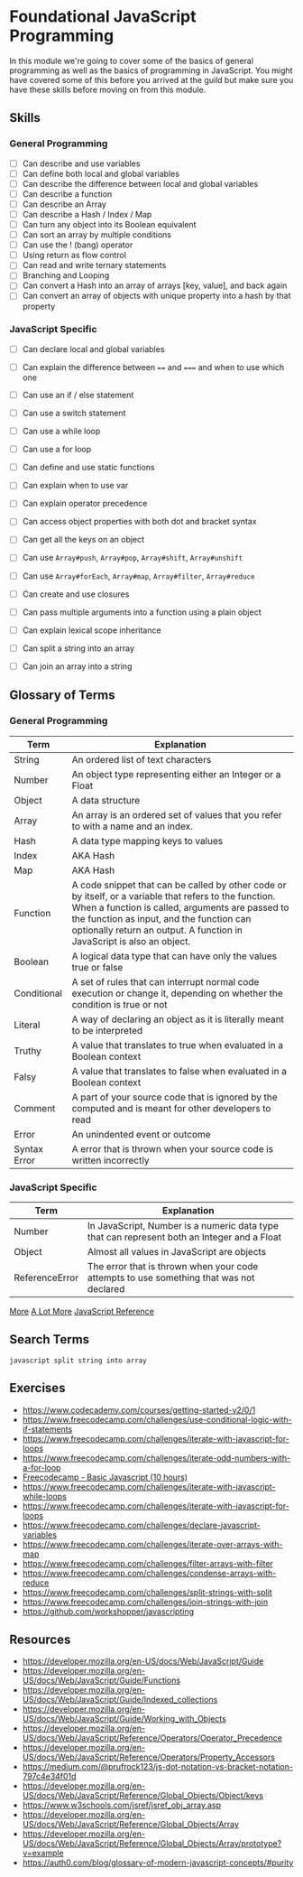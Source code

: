 # Foundational JavaScript Programming

In this module we're going to cover some of the basics of general programming
as well as the basics of programming in JavaScript. You might have covered some
of this before you arrived at the guild but make sure you have these skills
before moving on from this module.

## Skills

### General Programming

- [ ] Can describe and use variables
- [ ] Can define both local and global variables
- [ ] Can describe the difference between local and global variables
- [ ] Can describe a function
- [ ] Can describe an Array
- [ ] Can describe a Hash / Index / Map
- [ ] Can turn any object into its Boolean equivalent
- [ ] Can sort an array by multiple conditions
- [ ] Can use the ! (bang) operator
- [ ] Using return as flow control
- [ ] Can read and write ternary statements
- [ ] Branching and Looping
- [ ] Can convert a Hash into an array of arrays [key, value], and back again
- [ ] Can convert an array of objects with unique property into a hash by that property

### JavaScript Specific

- [ ] Can declare local and global variables
- [ ] Can explain the difference between `==` and `===` and when to use which one
- [ ] Can use an if / else statement
- [ ] Can use a switch statement
- [ ] Can use a while loop
- [ ] Can use a for loop
- [ ] Can define and use static functions
- [ ] Can explain when to use var
- [ ] Can explain operator precedence
- [ ] Can access object properties with both dot and bracket syntax
- [ ] Can get all the keys on an object
- [ ] Can use `Array#push`, `Array#pop`, `Array#shift`, `Array#unshift`
- [ ] Can use `Array#forEach`, `Array#map`, `Array#filter`, `Array#reduce`
- [ ] Can create and use closures
- [ ] Can pass multiple arguments into a function using a plain object
- [ ] Can explain lexical scope inheritance
- [ ] Can split a string into an array
- [ ] Can join an array into a string


## Glossary of Terms

### General Programming

| Term         | Explanation |
| ------------ | ----------- |
| String       | An ordered list of text characters |
| Number       | An object type representing either an Integer or a Float |
| Object       | A data structure |
| Array        | An array is an ordered set of values that you refer to with a name and an index. |
| Hash         | A data type mapping keys to values |
| Index        | AKA Hash |
| Map          | AKA Hash |
| Function     | A code snippet that can be called by other code or by itself, or a variable that refers to the function. When a function is called, arguments are passed to the function as input, and the function can optionally return an output. A function in JavaScript is also an object. |
| Boolean      | A logical data type that can have only the values true or false |
| Conditional  | A set of rules that can interrupt normal code execution or change it, depending on whether the condition is true or not |
| Literal      | A way of declaring an object as it is literally meant to be interpreted |
| Truthy       | A value that translates to true when evaluated in a Boolean context |
| Falsy        | A value that translates to false when evaluated in a Boolean context |
| Comment      | A part of your source code that is ignored by the computed and is meant for other developers to read |
| Error        | An unindented event or outcome |
| Syntax Error | A error that is thrown when your source code is written incorrectly |

### JavaScript Specific

| Term           | Explanation |
| -------------- | ----------- |
| Number         | In JavaScript, Number is a numeric data type that can represent both an Integer and a Float |
| Object         | Almost all values in JavaScript are objects |
| ReferenceError | The error that is thrown when your code attempts to use something that was not declared |

[More](https://www.codecademy.com/articles/glossary-javascript)
[A Lot More](https://developer.mozilla.org/en-US/docs/Glossary)
[JavaScript Reference](https://developer.mozilla.org/en-US/docs/Web/JavaScript/Reference)

## Search Terms

```
javascript split string into array
```

## Exercises

- https://www.codecademy.com/courses/getting-started-v2/0/1
- https://www.freecodecamp.com/challenges/use-conditional-logic-with-if-statements
- https://www.freecodecamp.com/challenges/iterate-with-javascript-for-loops
- https://www.freecodecamp.com/challenges/iterate-odd-numbers-with-a-for-loop
- [Freecodecamp - Basic Javascript (10 hours)](https://www.freecodecamp.com/map)
- https://www.freecodecamp.com/challenges/iterate-with-javascript-while-loops
- https://www.freecodecamp.com/challenges/iterate-with-javascript-for-loops
- https://www.freecodecamp.com/challenges/declare-javascript-variables
- https://www.freecodecamp.com/challenges/iterate-over-arrays-with-map
- https://www.freecodecamp.com/challenges/filter-arrays-with-filter
- https://www.freecodecamp.com/challenges/condense-arrays-with-reduce
- https://www.freecodecamp.com/challenges/split-strings-with-split
- https://www.freecodecamp.com/challenges/join-strings-with-join
- https://github.com/workshopper/javascripting



## Resources

- https://developer.mozilla.org/en-US/docs/Web/JavaScript/Guide
- https://developer.mozilla.org/en-US/docs/Web/JavaScript/Guide/Functions
- https://developer.mozilla.org/en-US/docs/Web/JavaScript/Guide/Indexed_collections
- https://developer.mozilla.org/en-US/docs/Web/JavaScript/Guide/Working_with_Objects
- https://developer.mozilla.org/en-US/docs/Web/JavaScript/Reference/Operators/Operator_Precedence
- https://developer.mozilla.org/en-US/docs/Web/JavaScript/Reference/Operators/Property_Accessors
- https://medium.com/@prufrock123/js-dot-notation-vs-bracket-notation-797c4e34f01d
- https://developer.mozilla.org/en-US/docs/Web/JavaScript/Reference/Global_Objects/Object/keys
- https://www.w3schools.com/jsref/jsref_obj_array.asp
- https://developer.mozilla.org/en-US/docs/Web/JavaScript/Reference/Global_Objects/Array
- https://developer.mozilla.org/en-US/docs/Web/JavaScript/Reference/Global_Objects/Array/prototype?v=example
- https://auth0.com/blog/glossary-of-modern-javascript-concepts/#purity
